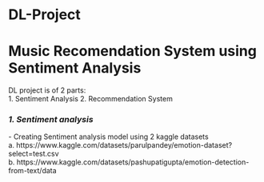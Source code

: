 # DL-Project
<h1> Music Recomendation System using Sentiment Analysis</h1>

<p> DL project is of 2 parts:<br>
1. Sentiment Analysis
2. Recommendation System
</p>

<h3><i> 1. Sentiment analysis</i></h3>
<p> - Creating Sentiment analysis model using 2 kaggle datasets<br>
a. https://www.kaggle.com/datasets/parulpandey/emotion-dataset?select=test.csv<br>
b. https://www.kaggle.com/datasets/pashupatigupta/emotion-detection-from-text/data<br>
</p>

